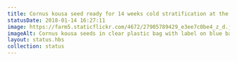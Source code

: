 ```yaml
---
title: Cornus kousa seed ready for 14 weeks cold stratification at the top of the fridge, just need to add some damp silver sand
statusDate: 2018-01-14 16:27:11
image: https://farm5.staticflickr.com/4672/27905789429_e3ee7c0be4_z_d.jpg
imageAlt: Cornus kousa seeds in clear plastic bag with label on blue background
layout: status.hbs
collection: status
---
```

